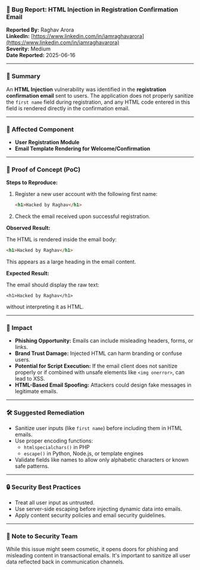 ### 🐞 Bug Report: HTML Injection in Registration Confirmation Email

**Reported By:** Raghav Arora  
**LinkedIn:** [https://www.linkedin.com/in/iamraghavarora](https://www.linkedin.com/in/iamraghavarora)  
**Severity:** Medium  
**Date Reported:** 2025-06-16

---

### 📄 Summary

An **HTML Injection** vulnerability was identified in the **registration confirmation email** sent to users. The application does not properly sanitize the `first name` field during registration, and any HTML code entered in this field is rendered directly in the confirmation email.

---

### 📌 Affected Component

- **User Registration Module**
- **Email Template Rendering for Welcome/Confirmation**

---

### 🚨 Proof of Concept (PoC)

**Steps to Reproduce:**

1. Register a new user account with the following first name:

   ```html
   <h1>Hacked by Raghav</h1>
   ```

2. Check the email received upon successful registration.

**Observed Result:**

The HTML is rendered inside the email body:

```html
<h1>Hacked by Raghav</h1>
```

This appears as a large heading in the email content.

**Expected Result:**

The email should display the raw text:

```
<h1>Hacked by Raghav</h1>
```

without interpreting it as HTML.

---

### 🎯 Impact

- **Phishing Opportunity:** Emails can include misleading headers, forms, or links.
- **Brand Trust Damage:** Injected HTML can harm branding or confuse users.
- **Potential for Script Execution:** If the email client does not sanitize properly or if combined with unsafe elements like `<img onerror>`, can lead to XSS.
- **HTML-Based Email Spoofing:** Attackers could design fake messages in legitimate emails.

---

### 🛠️ Suggested Remediation

- Sanitize user inputs (like `first name`) before including them in HTML emails.
- Use proper encoding functions:
  - `htmlspecialchars()` in PHP
  - `escape()` in Python, Node.js, or template engines
- Validate fields like names to allow only alphabetic characters or known safe patterns.

---

### 🔒 Security Best Practices

- Treat all user input as untrusted.
- Use server-side escaping before injecting dynamic data into emails.
- Apply content security policies and email security guidelines.

---

### 🙏 Note to Security Team

While this issue might seem cosmetic, it opens doors for phishing and misleading content in transactional emails. It's important to sanitize all user data reflected back in communication channels.
